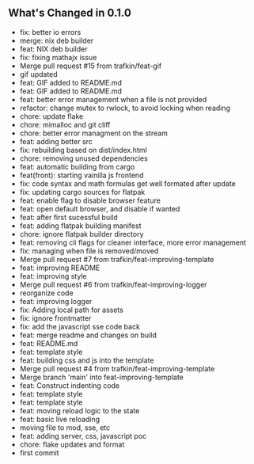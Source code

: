 ## What's Changed in 0.1.0

* fix: better io errors
* merge: nix deb builder
* feat: NIX deb builder
* fix: fixing mathajx issue
* Merge pull request #15 from trafkin/feat-gif
* gif updated
* feat: GIF added to README.md
* feat: GIF added to README.md
* feat: better error management when a file is not provided
* refactor: change mutex to rwlock, to avoid locking when reading
* chore: update flake
* chore: mimalloc and git cliff
* chore: better error managment on the stream
* feat: adding better src
* fix: rebuilding based on dist/index.html
* chore: removing unused dependencies
* feat: automatic building from cargo
* feat(front): starting vainilla js frontend
* fix: code syntax and math formulas get well formated after update
* fix: updating cargo sources for flatpak
* feat: enable flag to disable browser feature
* feat: open default browser, and disable if wanted
* feat: after first sucessful build
* feat: adding flatpak building manifest
* chore: ignore flatpak builder directory
* feat: removing cli flags for cleaner interface, more error management
* fix: managing when file is removed/moved
* Merge pull request #7 from trafkin/feat-improving-template
* feat: improving README
* feat: improving style
* Merge pull request #6 from trafkin/feat-improving-logger
* reorganize code
* feat: improving logger
* fix: Adding local path for assets
* fix: ignore frontmatter
* fix: add the javascript sse code back
* feat: merge readme and changes on build
* feat: README.md
* feat: template style
* feat: building css and js into the template
* Merge pull request #4 from trafkin/feat-improving-template
* Merge branch 'main' into feat-improving-template
* feat: Construct indenting code
* feat: template style
* feat: template style
* feat: moving reload logic to the state
* feat: basic live reloading
* moving file to mod, sse, etc
* feat: adding server, css, javascript poc
* chore: flake updates and format
* first commit

<!-- generated by git-cliff -->